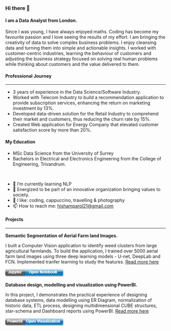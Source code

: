 
<!---
HishamParol/HishamParol is a ✨ special ✨ repository because its `README.md` (this file) appears on your GitHub profile.
You can click the Preview link to take a look at your changes.
--->

### Hi there 👋
#### I am a Data Analyst from London.

Since I was young, I have always enjoyed maths. Coding has become my favourite passion and I love seeing the results of my effort. I am bringing the creativity of data to solve complex business problems. I enjoy cleansing data and turning them into simple and actionable insights. I worked with customer-centric industries, learning the behaviour of customers and adjusting the business strategy focused on solving real human problems while thinking about customers and the value delivered to them.

#### Professional Journey
---
- 3 years of experience in the Data Science/Software Industry.
- Worked with Telecom Industry to build a recommendation application to provide subscription services, enhancing the return on marketing investment by 13%.
- Developed data-driven solution for the Retail Industry to comprehend their market and customers, thus reducing the churn rate by 15%.
- Created Web application for Energy Company that elevated customer satisfaction score by more than 20%.

#### My Education
- MSc Data Science from the University of Surrey </br>
- Bachelors in Electrical and Electronics Engineering from the College of Engineering, Trivandrum. 


</br>

- 🌱 I’m currently learning NLP 
- 👯 Energized to be part of an innovative organization bringing values to society.  
- 🤍 I like: coding, cappuccino, travelling & photography
- 📫 How to reach me: hishamparol21@gmail.com 

#### Projects
---
**Semantic Segmentation of Aerial Farm land Images.** 

I built a Computer Vision application to identify weed clusters from large agricultural farmlands. To build the application, I trained over 5000 aerial farm land images using three deep learning models - U-net, DeepLab and FCN. Implemented tranfer learning to study the features. [Read more here](https://github.com/HishamParol/DeepLearning-AerialFarmLand) 


[![](https://github.com/HishamParol/website-test/blob/main/Jupyternotebook.png)](https://github.com/HishamParol/DeepLearning-AerialFarmLand/blob/master/Semantic_segmentation.ipynb)

**Database design, modelling and visualization using PowerBI.** 

In this project, I demonstrates the practical experience of designing database systems, data modelling using ER Diagram, normalization of historic data, ETL process, designing multidimensional CUBE structures, star-schema and Dashboard reports using PowerBI. [Read more here](https://github.com/HishamParol/Database_design_reporting_PowerBI) 


[![](https://github.com/HishamParol/website-test/blob/main/Untitled%20Diagram.drawio.png)](https://github.com/HishamParol/Database_design_reporting_PowerBI/blob/main/PowerBI/BI_Report.pdf)


<!---

[![](https://github.com/HishamParol/website-test/blob/main/Screenshot%202022-02-14%20015653.png)](https://github.com/HishamParol/DeepLearning-AerialFarmLand)
<!---

